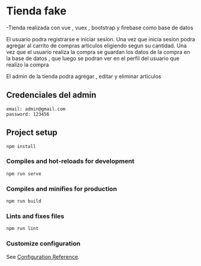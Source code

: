 # Tienda fake

-Tienda realizada con vue , vuex , bootstrap y firebase como base de datos

El usuario podra registrarse e iniciar sesion. Una vez que inicia sesion podra agregar al carrito de compras articulos eligiendo segun su cantidad.
Una vez que el usuario realiza la compra se guardan los datos de la compra en la base de datos , que luego se podran ver en el perfil del usuario que realizo la compra

El admin de la tienda podra agregar , editar y eliminar articulos



## Credenciales del admin
```
email: admin@gmail.com
password: 123456

```


## Project setup
```
npm install
```

### Compiles and hot-reloads for development
```
npm run serve
```

### Compiles and minifies for production
```
npm run build
```

### Lints and fixes files
```
npm run lint
```

### Customize configuration
See [Configuration Reference](https://cli.vuejs.org/config/).
